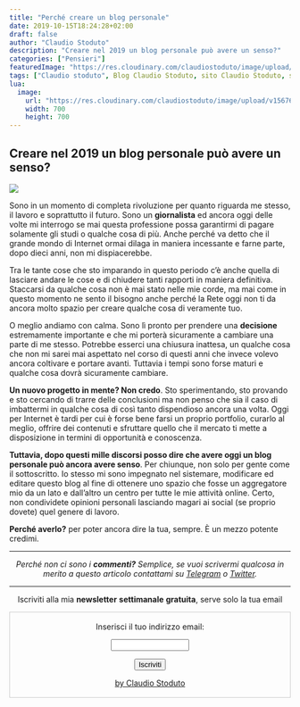 ```yaml
---
title: "Perché creare un blog personale"
date: 2019-10-15T18:24:28+02:00
draft: false
author: "Claudio Stoduto"
description: "Creare nel 2019 un blog personale può avere un senso?"
categories: ["Pensieri"]
featuredImage: "https://res.cloudinary.com/claudiostoduto/image/upload/v1567609066/2019-04-19_13.39.56.jpg"
tags: ["Claudio stoduto", Blog Claudio Stoduto, sito Claudio Stoduto, social media, instagram, cancellare instagram, come cancellarsi da instagram]
lua:
  image:
    url: "https://res.cloudinary.com/claudiostoduto/image/upload/v1567609066/2019-04-19_13.39.56.jpg"
    width: 700
    height: 700
---
```


## Creare nel 2019 un blog personale può avere un senso?

![](https://res.cloudinary.com/claudiostoduto/image/upload/v1567609066/2019-04-19_13.39.56.jpg)

Sono in un momento di completa rivoluzione per quanto riguarda me stesso, il lavoro e soprattutto il futuro. Sono un **giornalista** ed ancora oggi delle volte mi interrogo se mai questa professione possa garantirmi di pagare solamente gli studi o qualche cosa di più. Anche perché va detto che il grande mondo di Internet ormai dilaga in maniera incessante e farne parte, dopo dieci anni, non mi dispiacerebbe. 

Tra le tante cose che sto imparando in questo periodo c’è anche quella di lasciare andare le cose e di chiudere tanti rapporti in maniera definitiva. Staccarsi da qualche cosa non è mai stato nelle mie corde, ma mai come in questo momento ne sento il bisogno anche perché la Rete oggi non ti da ancora molto spazio per creare qualche cosa di veramente tuo.

O meglio andiamo con calma. Sono lì pronto per prendere una **decisione** estremamente importante e che mi porterà sicuramente a cambiare una parte di me stesso. Potrebbe esserci una chiusura inattesa, un qualche cosa che non mi sarei mai aspettato nel corso di questi anni che invece volevo ancora coltivare e portare avanti. Tuttavia i tempi sono forse maturi e qualche cosa dovrà sicuramente cambiare.

**Un nuovo progetto in mente? Non credo**. Sto sperimentando, sto provando e sto cercando di trarre delle conclusioni ma non penso che sia il caso di imbattermi in qualche cosa di così tanto dispendioso ancora una volta. Oggi per Internet è tardi per cui è forse bene farsi un proprio portfolio, curarlo al meglio, offrire dei contenuti e sfruttare quello che il mercato ti mette a disposizione in termini di opportunità e conoscenza.

**Tuttavia, dopo questi mille discorsi posso dire che avere oggi un blog personale può ancora avere senso**. Per chiunque, non solo per gente come il sottoscritto. Io stesso mi sono impegnato nel sistemare, modificare ed editare questo blog al fine di ottenere uno spazio che fosse un aggregatore mio da un lato e dall’altro un centro per tutte le mie attività online. Certo, non condividete opinioni personali lasciando magari ai social (se proprio dovete) quel genere di lavoro.

**Perché averlo?** per poter ancora dire la tua, sempre. È un mezzo potente credimi.

<hr />
<p style="text-align: center;"><em>Perch&eacute; non ci sono i <strong>commenti?</strong> Semplice, se vuoi scrivermi qualcosa in merito a questo articolo contattami su&nbsp;<a href="Https://t.me/claudiostoduto">Telegram</a> o <a href="Http://www.twitter.com/claudiostoduto">Twitter</a>.</em></p>
<hr />
 
<p style="text-align: center;">Iscriviti alla mia <strong>newsletter</strong> <strong>settimanale</strong>&nbsp;<strong>gratuita</strong>, serve solo la tua email</p>

 <form style="border:1px solid #ccc;padding:3px;text-align:center;" action="https://tinyletter.com/claudiostoduto" method="post" target="popupwindow" onsubmit="window.open('https://tinyletter.com/claudiostoduto', 'popupwindow', 'scrollbars=yes,width=800,height=600');return true"><p><label for="tlemail">Inserisci il tuo indirizzo email:</label></p><p><input type="text" style="width:140px" name="email" id="tlemail" /></p><input type="hidden" value="1" name="embed"/><input type="submit" value="Iscriviti" /><p><a href="https://claudiostoduto.com" target="_blank">by Claudio Stoduto</a></p></form>